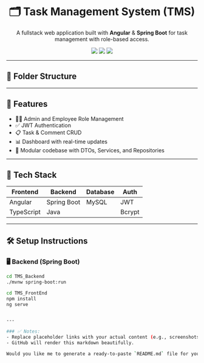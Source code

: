 <!-- Title -->
<h1 align="center">🗂️ Task Management System (TMS)</h1>

<!-- Description -->
<p align="center">
  A fullstack web application built with <strong>Angular</strong> & <strong>Spring Boot</strong> for task management with role-based access.
</p>

<!-- Badges -->
<p align="center">
  <img src="https://img.shields.io/badge/Frontend-Angular-dd0031?style=for-the-badge&logo=angular" />
  <img src="https://img.shields.io/badge/Backend-SpringBoot-6DB33F?style=for-the-badge&logo=springboot" />
  <img src="https://img.shields.io/badge/Database-MySQL-00758F?style=for-the-badge&logo=mysql" />
</p>

---

## 📁 Folder Structure


---

## 🚀 Features

- 🧑‍💼 Admin and Employee Role Management
- ✅ JWT Authentication
- 📋 Task & Comment CRUD
- 📊 Dashboard with real-time updates
- 🧩 Modular codebase with DTOs, Services, and Repositories

---

## 🧰 Tech Stack

| Frontend       | Backend        | Database | Auth   |
|----------------|----------------|----------|--------|
| Angular        | Spring Boot    | MySQL    | JWT    |
| TypeScript     | Java           |          | Bcrypt |

---

## 🛠️ Setup Instructions

### 🖥 Backend (Spring Boot)

```bash
cd TMS_Backend
./mvnw spring-boot:run

cd TMS_FrontEnd
npm install
ng serve


---

### ✅ Notes:
- Replace placeholder links with your actual content (e.g., screenshots, LinkedIn).
- GitHub will render this markdown beautifully.

Would you like me to generate a ready-to-paste `README.md` file for your current project structure with your name/links filled in?



